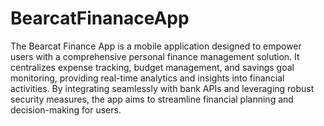 # BearcatFinanaceApp

The Bearcat Finance App is a mobile application designed to empower users with a comprehensive personal finance management solution. It centralizes expense tracking, budget management, and savings goal monitoring, providing real-time analytics and insights into financial activities. By integrating seamlessly with bank APIs and leveraging robust security measures, the app aims to streamline financial planning and decision-making for users.
